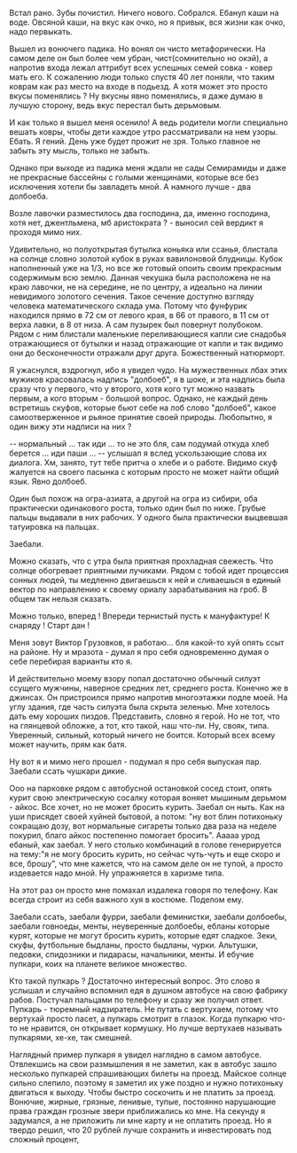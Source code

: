 Встал рано. Зубы почистил. Ничего нового. Собрался. Ебанул каши на воде. Овсяной каши, на вкус как очко, но я привык, вся жизни как очко, надо первыкать.

Вышел из вонючего падика. Но вонял он чисто метафорически. На самом деле он был более чем убран, чист(сомнительно но окэй), а напротив входа лежал аттрибут всех успешных семей совка - ковер мать его. К сожалению люди только спустя 40 лет поняли, что таким коврам как раз место на входе в подьезд. А хотя может это просто вкусы поменялись ? Ну вкусны явно поменялись, я даже думаю в лучшую сторону, ведь вкус перестал быть дерьмовым. 

И как только я вышел меня осенило! А ведь родители могли специально вешать ковры, чтобы дети каждое утро рассматривали на нем узоры. Ебать. Я гений. День уже будет прожит не зря. Только главное не забыть эту мысль, только не забыть.

Однако при выходе из падика меня ждали не  сады Семирамиды и даже не прекрасные бассейны с голыми женщинами, которые все без исключения хотели бы  завладеть мной. А намного лучше - два долбоеба. 

Возле лавочки разместилось два господина, да, именно господина, хотя нет, джентльмена, мб аристократа ? - выносил сей вердикт я проходя мимо них. 

Удивительно, но полуоткрытая бутылка коньяка или ссанья, блистала на солнце словно золотой кубок в руках вавилоновой блудницы. Кубок наполненный уже на 1/3, но все же готовый опоить своим прекрасным содержимым всю землю. Данная чекушка была расположена не на краю лавочки, не на середине, не по центру, а идеально на линии невидимого золотого сечения. Такое сечение доступно взгляду человека математического склада ума. Потому что фунфурик находился прямо в 72 см от левого края, в 66 от правого, в 11 см от верха лавки, в 8 от низа. А сам пузырек был повернут полубоком. Рядом с ним блистали маленькие переливающиеся капли сие снадобья отражающиеся от бутылки и назад отражающие от капли и так видимо они до бесконечности отражали друг друга. Божественный натюрморт. 

Я ужаснулся, вздрогнул, ибо я увидел чудо. На мужественных лбах этих мужиков красовалась надпись "долбоеб", я в шоке, и эта надпись была сразу что у первого, что у второго, хотя кого тут можно назвать первым, а кого вторым - большой вопрос. Однако, не каждый день встретишь скуфов, которые бьют себе на лоб слово "долбоеб", какое самоотверженное и рьяное принятие своей природы. Любопытно, я один вижу эти надписи на них ? 

-- нормальный ... так иди ... то не это бля, сам подумай откуда хлеб берется ... иди паши ... -- услышал я вслед ускользающие слова их диалога. Хм, занято, тут тебе притча о хлебе и о работе. Видимо скуф жалуется на своего пасынка с которым просто не может найти общий язык. Явно долбоеб. 

Один был похож на огра-азиата, а другой на огра из сибири, оба практически одинакового роста, только один был по ниже. Грубые пальцы выдавали в них рабочих. У одного была практически выцвевшая татуировка на пальцах.

Заебали.

Можно сказать, что с утра была приятная прохладная свежесть. Что солнце обогревает приятными лучиками. Рядом с тобой идет процессия сонных людей, ты медленно двигаешься к ней и сливаешься в единый вектор по направлению к своему ориалу зарабатывания на гроб. В общем так нельзя сказать. 

Можно только, вперед ! Впереди тернистый пусть к мануфактуре! К снаряду ! Старт дан ! 

Меня зовут Виктор Грузовков, я работаю... бля какой-то хуй опять ссыт на районе. Ну и мразота - думал я про себя одновременно думая о себе перебирая варианты кто я. 

И действительно моему взору попал достаточно обычный силуэт ссущего мужчины, наверное средних лет, среднего роста. Конечно же в джинсах. Он пристроился прямо напротив многоэтажки подле моей. На углу здания, где часть силуэта была скрыта зеленью. Мне хотелось дать ему хороших пиздов. Представить, словно я герой. Но не тот, что на глянцевой обложке, а тот, кто такой, наш что-ли. Ну, свояк, типа. Уверенный, сильный, который ничего не боится. Который всех всему может научить, прям как батя. 

Ну вот я и мимо него прошел -  подумал я про себя выпуская пар. Заебали ссать чушкари дикие.

Ооо на парковке рядом с автобусной остановкой сосед стоит, опять курит свою электрическую сосалку которая воняет мышиным дерьмом - айкос. Все хочет, но не может бросить курить. Заебал он ныть. Как на уши присядет своей хуйней бытовой, а потом: "ну вот блин потихоньку сокращаю дозу, вот нормальные сигареты только два раза на неделе покурил, благо айкос постепенно помогает бросить". Ааааа урод ебаный, как заебал. У него столько комбинаций в голове генерируется на тему:"я не могу бросить курить, но сейчас чуть-чуть и еще скоро и все, брошу", что мне кажется, что на самом деле он не тупой, а просто издевается надо мной. Ну упражняется в харизме типа. 

На этот раз он просто мне помахал издалека говоря по телефону. Как всегда строит из себя важного хуя в костюме. Поделом ему.

Заебали ссать, заебали фурри, заебали феминистки, заебали долбоебы, заебали говноеды, менты, неуверенные долбоебы, ебланы которые курят, которые не могут бросить курить, которые едят сладкое. Зеки, скуфы, футбольные быдланы, просто быдланы, чурки. Альтушки, педовки, спидозники и пидарасы, начальники, менты. И ебучие пупкари, коих на планете великое множество. 

Кто такой пупкарь ? Достаточно интересный вопрос. Это слово я услышал и случайно вспомнил едя в душном автобусе на свою фабрику рабов. Постучал пальцами по телефону и сразу же получил ответ. Пупкарь - тюремный надзиратель. Не путать с вертухаем, потому что вертухай просто пасет, а пупкарь смотрит в глазок. Когда пупкарю что-то не нравится, он открывает кормушку. Но лучше вертухаев называть пупкарями, хе-хе, так смешней.

Наглядный пример пупкаря я увидел наглядно в самом автобусе. Отвлекшись на свои размышления я не заметил, как в автобус зашло несколько пупкарей спрашивающих билеты на проезд. Майское солнце сильно слепило, поэтому я заметил их уже поздно и нужно потихоньку двигаться к выходу. Чтобы быстро соскочить и не платить за проезд. Вонючие, жирные, грязные, ленивые, тупые, постоянно нарушающие права граждан грозные звери приближались ко мне. На секунду я задумался, а не приложить ли мне карту и не оплатить проезд. Но я твердо решил, что 20 рублей лучше сохранить и инвестировать под сложный процент,






